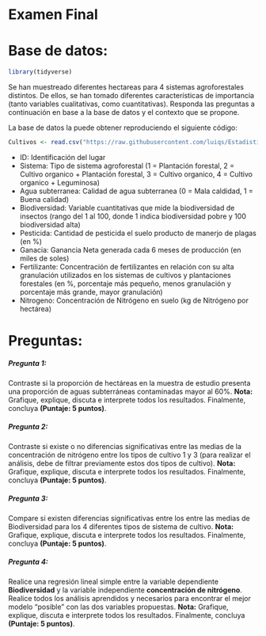 Examen Final
================

# Base de datos:

``` r
library(tidyverse)
```

Se han muestreado diferentes hectareas para 4 sistemas agroforestales
distintos. De ellos, se han tomado diferentes características de
importancia (tanto variables cualitativas, como cuantitativas). Responda
las preguntas a continuación en base a la base de datos y el contexto
que se propone.

La base de datos la puede obtener reproduciendo el siguiente código:

``` r
Cultivos <- read.csv("https://raw.githubusercontent.com/luiqs/Estadistica-Aplicada/main/PDB/Cultivos.csv")
```

-   ID: Identificación del lugar
-   Sistema: Tipo de sistema agroforestal (1 = Plantación forestal, 2 =
    Cultivo organico + Plantación forestal, 3 = Cultivo organico, 4 =
    Cultivo organico + Leguminosa)
-   Agua subterranea: Calidad de agua subterranea (0 = Mala caldidad, 1
    = Buena calidad)
-   Biodiversidad: Variable cuantitativas que mide la biodiversidad de
    insectos (rango del 1 al 100, donde 1 indica biodiversidad pobre y
    100 biodiversidad alta)
-   Pesticida: Cantidad de pesticida el suelo producto de manerjo de
    plagas (en %)
-   Ganacia: Ganancia Neta generada cada 6 meses de producción (en miles
    de soles)
-   Fertilizante: Concentración de fertilizantes en relación con su alta
    granulación utilizados en los sistemas de cultivos y plantaciones
    forestales (en %, porcentaje más pequeño, menos granulación y
    porcentaje más grande, mayor granulación)
-   Nitrogeno: Concentración de Nitrógeno en suelo (kg de Nitrógeno por
    hectárea)

# Preguntas:

##### Pregunta 1:

Contraste si la proporción de hectáreas en la muestra de estudio
presenta una proporción de aguas subterráneas contaminadas mayor al 60%.
**Nota:** Grafique, explique, discuta e interprete todos los resultados.
Finalmente, concluya **(Puntaje: 5 puntos)**.

##### Pregunta 2:

Contraste si existe o no diferencias significativas entre las medias de
la concentración de nitrógeno entre los tipos de cultivo 1 y 3 (para
realizar el análisis, debe de filtrar previamente estos dos tipos de
cultivo). **Nota:** Grafique, explique, discuta e interprete todos los
resultados. Finalmente, concluya **(Puntaje: 5 puntos)**.

##### Pregunta 3:

Compare si existen diferencias significativas entre los entre las medias
de Biodiversidad para los 4 diferentes tipos de sistema de cultivo.
**Nota:** Grafique, explique, discuta e interprete todos los resultados.
Finalmente, concluya **(Puntaje: 5 puntos)**.

##### Pregunta 4:

Realice una regresión lineal simple entre la variable dependiente
**Biodiversidad** y la variable independiente **concentración de
nitrógeno**. Realice todos los análisis aprendidos y necesarios para
encontrar el mejor modelo “posible” con las dos variables propuestas.
**Nota:** Grafique, explique, discuta e interprete todos los resultados.
Finalmente, concluya **(Puntaje: 5 puntos)**.
